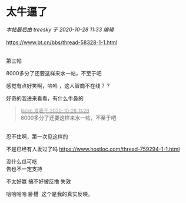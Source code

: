 # 太牛逼了


<i class="pstatus"> 本帖最后由 treesky 于 2020-10-28 11:33 编辑 </i><br />
<br />
https://www.bt.cn/bbs/thread-58328-1-1.html<br />
<br />
<img id="aimg_HagHo" onclick="zoom(this, this.src, 0, 0, 0)" class="zoom" src="https://www.bt.cn/bbs/data/attachment/forum/202010/27/192739nyzc41fd3j43hhfj.png" onmouseover="img_onmouseoverfunc(this)" onload="thumbImg(this)" border="0" alt="" />

第三帖

8000多分了还要这样来水一帖，不至于吧

感觉有点好笑啊，哈哈 ，这人智商不在线？？

好奇的我进来看看，有什么牛鼻的

<div class="quote"><blockquote><font size="2"><a href="https://www.hostloc.com/forum.php?mod=redirect&amp;goto=findpost&amp;pid=9363171&amp;ptid=759332" target="_blank"><font color="#999999">jacke 发表于 2020-10-28 11:29</font></a></font><br />
8000多分了还要这样来水一帖，不至于吧</blockquote></div><br />
忍不住啊，第一次见这样的

不是已经有人发过了吗 https://www.hostloc.com/thread-759294-1-1.html

没什么瓜可吃<br />
告也不一定支持

不太好赢 搞不好被反撸 失效

哈哈哈哈 卧槽&nbsp;&nbsp;这个是我的真实反映。<img id="aimg_LaIs9" onclick="zoom(this, this.src, 0, 0, 0)" class="zoom" src="https://cdn.jsdelivr.net/gh/hishis/forum-master/public/images/patch.gif" onmouseover="img_onmouseoverfunc(this)" onload="thumbImg(this)" border="0" alt="" />
